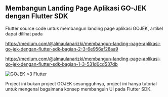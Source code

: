 ## Membangun Landing Page Aplikasi GO-JEK dengan Flutter SDK
Flutter source code untuk membangun landing page aplikasi GOJEK, artikel dapat dilihat pada 

https://medium.com/@almaulanarizki/membangun-landing-page-aplikasi-go-jek-dengan-flutter-sdk-bagian-2-3-6e956af28aa9

https://medium.com/@almaulanarizki/membangun-landing-page-aplikasi-go-jek-dengan-flutter-sdk-bagian-1-3-531d0cd537db

![GOJEK <3 Flutter](https://cdn-images-1.medium.com/max/1600/1*ykyQugsLdmh5DbOW5zA81w.gif)

Project ini bukan project GOJEK sesungguhnya, project ini hanya tutorial untuk mengenal bagaimana konsep membanguin UI pada Flutter SDK.

